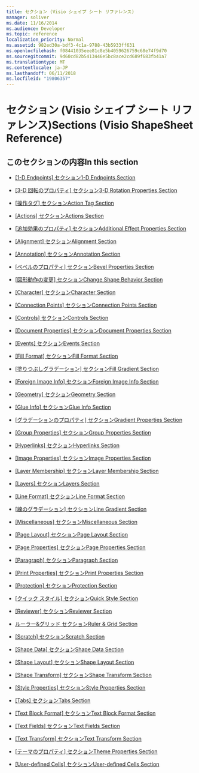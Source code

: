 ```yaml
---
title: セクション (Visio シェイプ シート リファレンス)
manager: soliver
ms.date: 11/16/2014
ms.audience: Developer
ms.topic: reference
localization_priority: Normal
ms.assetid: 982ed30a-bdf3-4c1a-9788-43b5933ff631
ms.openlocfilehash: f08441035eee81c8e5b4059626759c68e74f9d70
ms.sourcegitcommit: 9d60cd82b5413446e5bc8ace2cd689f683fb41a7
ms.translationtype: MT
ms.contentlocale: ja-JP
ms.lasthandoff: 06/11/2018
ms.locfileid: "19806357"
---
```

# <a name="sections-visio-shapesheet-reference"></a><span data-ttu-id="f51ed-102">セクション (Visio シェイプ シート リファレンス)</span><span class="sxs-lookup"><span data-stu-id="f51ed-102">Sections (Visio ShapeSheet Reference)</span></span>

## <a name="in-this-section"></a><span data-ttu-id="f51ed-103">このセクションの内容</span><span class="sxs-lookup"><span data-stu-id="f51ed-103">In this section</span></span>

- <span data-ttu-id="f51ed-104">[[1-D Endpoints] セクション](1-d-endpoints-section.md)</span><span class="sxs-lookup"><span data-stu-id="f51ed-104">[1-D Endpoints Section](1-d-endpoints-section.md)</span></span>
    
- <span data-ttu-id="f51ed-105">[[3-D 回転のプロパティ] セクション](3-d-rotation-properties-section.md)</span><span class="sxs-lookup"><span data-stu-id="f51ed-105">[3-D Rotation Properties Section](3-d-rotation-properties-section.md)</span></span>
    
- <span data-ttu-id="f51ed-106">[[操作タグ] セクション](action-tag-section.md)</span><span class="sxs-lookup"><span data-stu-id="f51ed-106">[Action Tag Section](action-tag-section.md)</span></span>
    
- <span data-ttu-id="f51ed-107">[[Actions] セクション](actions-section.md)</span><span class="sxs-lookup"><span data-stu-id="f51ed-107">[Actions Section](actions-section.md)</span></span>
    
- <span data-ttu-id="f51ed-108">[[追加効果のプロパティ] セクション](additional-effect-properties-section.md)</span><span class="sxs-lookup"><span data-stu-id="f51ed-108">[Additional Effect Properties Section](additional-effect-properties-section.md)</span></span>
    
- <span data-ttu-id="f51ed-109">[[Alignment] セクション](alignment-section.md)</span><span class="sxs-lookup"><span data-stu-id="f51ed-109">[Alignment Section](alignment-section.md)</span></span>
    
- <span data-ttu-id="f51ed-110">[[Annotation] セクション](annotation-section.md)</span><span class="sxs-lookup"><span data-stu-id="f51ed-110">[Annotation Section](annotation-section.md)</span></span>
    
- <span data-ttu-id="f51ed-111">[[ベベルのプロパティ] セクション](bevel-properties-section.md)</span><span class="sxs-lookup"><span data-stu-id="f51ed-111">[Bevel Properties Section](bevel-properties-section.md)</span></span>
    
- <span data-ttu-id="f51ed-112">[[図形動作の変更] セクション](change-shape-behavior-section.md)</span><span class="sxs-lookup"><span data-stu-id="f51ed-112">[Change Shape Behavior Section](change-shape-behavior-section.md)</span></span>
    
- <span data-ttu-id="f51ed-113">[[Character] セクション](character-section.md)</span><span class="sxs-lookup"><span data-stu-id="f51ed-113">[Character Section](character-section.md)</span></span>
    
- <span data-ttu-id="f51ed-114">[[Connection Points] セクション](connection-points-section.md)</span><span class="sxs-lookup"><span data-stu-id="f51ed-114">[Connection Points Section](connection-points-section.md)</span></span>
    
- <span data-ttu-id="f51ed-115">[[Controls] セクション](controls-section.md)</span><span class="sxs-lookup"><span data-stu-id="f51ed-115">[Controls Section](controls-section.md)</span></span>
    
- <span data-ttu-id="f51ed-116">[[Document Properties] セクション](document-properties-section.md)</span><span class="sxs-lookup"><span data-stu-id="f51ed-116">[Document Properties Section](document-properties-section.md)</span></span>
    
- <span data-ttu-id="f51ed-117">[[Events] セクション](events-section.md)</span><span class="sxs-lookup"><span data-stu-id="f51ed-117">[Events Section](events-section.md)</span></span>
    
- <span data-ttu-id="f51ed-118">[[Fill Format] セクション](fill-format-section.md)</span><span class="sxs-lookup"><span data-stu-id="f51ed-118">[Fill Format Section](fill-format-section.md)</span></span>
    
- <span data-ttu-id="f51ed-119">[[塗りつぶしグラデーション] セクション](fill-gradient-section.md)</span><span class="sxs-lookup"><span data-stu-id="f51ed-119">[Fill Gradient Section](fill-gradient-section.md)</span></span>
    
- <span data-ttu-id="f51ed-120">[[Foreign Image Info] セクション](foreign-image-info-section.md)</span><span class="sxs-lookup"><span data-stu-id="f51ed-120">[Foreign Image Info Section](foreign-image-info-section.md)</span></span>
    
- <span data-ttu-id="f51ed-121">[[Geometry] セクション](geometry-section.md)</span><span class="sxs-lookup"><span data-stu-id="f51ed-121">[Geometry Section](geometry-section.md)</span></span>
    
- <span data-ttu-id="f51ed-122">[[Glue Info] セクション](glue-info-section.md)</span><span class="sxs-lookup"><span data-stu-id="f51ed-122">[Glue Info Section](glue-info-section.md)</span></span>
    
- <span data-ttu-id="f51ed-123">[[グラデーションのプロパティ] セクション](gradient-properties-section.md)</span><span class="sxs-lookup"><span data-stu-id="f51ed-123">[Gradient Properties Section](gradient-properties-section.md)</span></span>
    
- <span data-ttu-id="f51ed-124">[[Group Properties] セクション](group-properties-section.md)</span><span class="sxs-lookup"><span data-stu-id="f51ed-124">[Group Properties Section](group-properties-section.md)</span></span>
    
- <span data-ttu-id="f51ed-125">[[Hyperlinks] セクション](hyperlinks-section.md)</span><span class="sxs-lookup"><span data-stu-id="f51ed-125">[Hyperlinks Section](hyperlinks-section.md)</span></span>
    
- <span data-ttu-id="f51ed-126">[[Image Properties] セクション](image-properties-section.md)</span><span class="sxs-lookup"><span data-stu-id="f51ed-126">[Image Properties Section](image-properties-section.md)</span></span>
    
- <span data-ttu-id="f51ed-127">[[Layer Membership] セクション](layer-membership-section.md)</span><span class="sxs-lookup"><span data-stu-id="f51ed-127">[Layer Membership Section](layer-membership-section.md)</span></span>
    
- <span data-ttu-id="f51ed-128">[[Layers] セクション](layers-section.md)</span><span class="sxs-lookup"><span data-stu-id="f51ed-128">[Layers Section](layers-section.md)</span></span>
    
- <span data-ttu-id="f51ed-129">[[Line Format] セクション](line-format-section.md)</span><span class="sxs-lookup"><span data-stu-id="f51ed-129">[Line Format Section](line-format-section.md)</span></span>
    
- <span data-ttu-id="f51ed-130">[[線のグラデーション] セクション](line-gradient-section.md)</span><span class="sxs-lookup"><span data-stu-id="f51ed-130">[Line Gradient Section](line-gradient-section.md)</span></span>
    
- <span data-ttu-id="f51ed-131">[[Miscellaneous] セクション](miscellaneous-section.md)</span><span class="sxs-lookup"><span data-stu-id="f51ed-131">[Miscellaneous Section](miscellaneous-section.md)</span></span>
    
- <span data-ttu-id="f51ed-132">[[Page Layout] セクション](page-layout-section.md)</span><span class="sxs-lookup"><span data-stu-id="f51ed-132">[Page Layout Section](page-layout-section.md)</span></span>
    
- <span data-ttu-id="f51ed-133">[[Page Properties] セクション](page-properties-section.md)</span><span class="sxs-lookup"><span data-stu-id="f51ed-133">[Page Properties Section](page-properties-section.md)</span></span>
    
- <span data-ttu-id="f51ed-134">[[Paragraph] セクション](paragraph-section.md)</span><span class="sxs-lookup"><span data-stu-id="f51ed-134">[Paragraph Section](paragraph-section.md)</span></span>
    
- <span data-ttu-id="f51ed-135">[[Print Properties] セクション](print-properties-section.md)</span><span class="sxs-lookup"><span data-stu-id="f51ed-135">[Print Properties Section](print-properties-section.md)</span></span>
    
- <span data-ttu-id="f51ed-136">[[Protection] セクション](protection-section.md)</span><span class="sxs-lookup"><span data-stu-id="f51ed-136">[Protection Section](protection-section.md)</span></span>
    
- <span data-ttu-id="f51ed-137">[[クイック スタイル] セクション](quick-style-section.md)</span><span class="sxs-lookup"><span data-stu-id="f51ed-137">[Quick Style Section](quick-style-section.md)</span></span>
    
- <span data-ttu-id="f51ed-138">[[Reviewer] セクション](reviewer-section.md)</span><span class="sxs-lookup"><span data-stu-id="f51ed-138">[Reviewer Section](reviewer-section.md)</span></span>
    
- [<span data-ttu-id="f51ed-139">ルーラー&amp;グリッド セクション</span><span class="sxs-lookup"><span data-stu-id="f51ed-139">Ruler &amp; Grid Section</span></span>](rulergrid-section.md)
    
- <span data-ttu-id="f51ed-140">[[Scratch] セクション](scratch-section.md)</span><span class="sxs-lookup"><span data-stu-id="f51ed-140">[Scratch Section](scratch-section.md)</span></span>
    
- <span data-ttu-id="f51ed-141">[[Shape Data] セクション](shape-data-section.md)</span><span class="sxs-lookup"><span data-stu-id="f51ed-141">[Shape Data Section](shape-data-section.md)</span></span>
    
- <span data-ttu-id="f51ed-142">[[Shape Layout] セクション](shape-layout-section.md)</span><span class="sxs-lookup"><span data-stu-id="f51ed-142">[Shape Layout Section](shape-layout-section.md)</span></span>
    
- <span data-ttu-id="f51ed-143">[[Shape Transform] セクション](shape-transform-section.md)</span><span class="sxs-lookup"><span data-stu-id="f51ed-143">[Shape Transform Section](shape-transform-section.md)</span></span>
    
- <span data-ttu-id="f51ed-144">[[Style Properties] セクション](style-properties-section.md)</span><span class="sxs-lookup"><span data-stu-id="f51ed-144">[Style Properties Section](style-properties-section.md)</span></span>
    
- <span data-ttu-id="f51ed-145">[[Tabs] セクション](tabs-section.md)</span><span class="sxs-lookup"><span data-stu-id="f51ed-145">[Tabs Section](tabs-section.md)</span></span>
    
- <span data-ttu-id="f51ed-146">[[Text Block Format] セクション](text-block-format-section.md)</span><span class="sxs-lookup"><span data-stu-id="f51ed-146">[Text Block Format Section](text-block-format-section.md)</span></span>
    
- <span data-ttu-id="f51ed-147">[[Text Fields] セクション](text-fields-section.md)</span><span class="sxs-lookup"><span data-stu-id="f51ed-147">[Text Fields Section](text-fields-section.md)</span></span>
    
- <span data-ttu-id="f51ed-148">[[Text Transform] セクション](text-transform-section.md)</span><span class="sxs-lookup"><span data-stu-id="f51ed-148">[Text Transform Section](text-transform-section.md)</span></span>
    
- <span data-ttu-id="f51ed-149">[[テーマのプロパティ] セクション](theme-properties-section.md)</span><span class="sxs-lookup"><span data-stu-id="f51ed-149">[Theme Properties Section](theme-properties-section.md)</span></span>
    
- <span data-ttu-id="f51ed-150">[[User-defined Cells] セクション](user-defined-cells-section.md)</span><span class="sxs-lookup"><span data-stu-id="f51ed-150">[User-defined Cells Section](user-defined-cells-section.md)</span></span>
    

